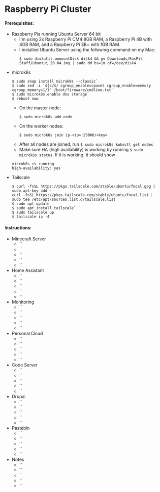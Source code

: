 # Raspberry Pi Cluster
#### Prerequisites:
- Raspberry Pis running Ubuntu Server 64 bit
    - I'm using 2x Raspberry Pi CM4 8GB RAM, a Raspberry Pi 4B with 4GB RAM, and a Raspberry Pi 3B+ with 1GB RAM.
    - I installed Ubuntu Server using the following command on my Mac:
        ``` console
        $ sudo diskutil unmountDisk disk4 && pv Downloads/RasPi\ Stuff/Ubuntu\ 20.04.img | sudo dd bs=1m of=/dev/disk4
        ```
- microk8s
    ```console
    $ sudo snap install microk8s --classic`
    $ sudo sed -i '${s/$/ cgroup_enable=cpuset cgroup_enable=memory cgroup_memory=1/}' /boot/firmware/cmdline.txt`
    $ sudo microk8s.enable dns storage`
    $ reboot now
    ```
    - On the master node:
        ```console
        $ sudo microk8s add-node
        ```
    - On the worker nodes:
        ```console
        $ sudo microk8s join ip-<ip>:25000/<key>
        ```
    - After all nodes are joined, run `$ sudo microk8s kubectl get nodes`
    - Make sure HA (high availability) is working by running `$ sudo microk8s status`. If it is working, it should show 
    ```console
    microk8s is running
    high-availability: yes
    ```
- Tailscale
    ```console
    $ curl -fsSL https://pkgs.tailscale.com/stable/ubuntu/focal.gpg | sudo apt-key add -
    curl -fsSL https://pkgs.tailscale.com/stable/ubuntu/focal.list | sudo tee /etc/apt/sources.list.d/tailscale.list
    $ sudo apt update
    $ sudo apt install tailscale`
    $ sudo tailscale up
    $ tailscale ip -4
    ```
#### Instructions:
- Minecraft Server
	- ``
	- ``
	- ``
	- ``
	- ``
- Home Assistant
	- ``
	- ``
	- ``
	- ``
	- ``
- Monitoring
	- ``
	- ``
	- ``
	- ``
	- ``
- Personal Cloud
	- ``
	- ``
	- ``
	- ``
	- ``
- Code Server
	- ``
	- ``
	- ``
	- ``
	- ``
- Drupal
	- ``
	- ``
    - ``
	- ``
	- ``
- Pastebin
	- ``
	- ``
	- ``
	- ``
	- ``
- Notes
	- ``
    - ``
	- ``
	- ``
	- ``
